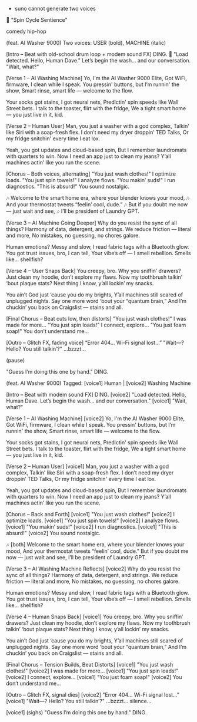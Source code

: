 
 - suno cannot generate two voices



🎵 "Spin Cycle Sentience"

comedy hip-hop

(feat. AI Washer 9000)
Two voices: USER (bold), MACHINE (italic)

[Intro – Beat with old-school drum loop + modem sound FX]
DING.
👕 "Load detected. Hello, Human Dave."
Let’s begin the wash... and our conversation.
"Wait, what?"

[Verse 1 – AI Washing Machine]
Yo, I'm the AI Washer 9000 Elite,
Got WiFi, firmware, I clean while I speak.
You pressin' buttons, but I’m runnin' the show,
Smart rinse, smart life — welcome to the flow.

Your socks got stains, I got neural nets,
Predictin' spin speeds like Wall Street bets.
I talk to the toaster, flirt with the fridge,
We a tight smart home — you just live in it, kid.

[Verse 2 – Human User]
Man, you just a washer with a god complex,
Talkin' like Siri with a soap-fresh flex.
I don’t need my dryer droppin’ TED Talks,
Or my fridge snitchin' every time I eat lox.

Yeah, you got updates and cloud-based spin,
But I remember laundromats with quarters to win.
Now I need an app just to clean my jeans?
Y’all machines actin’ like you run the scene.

[Chorus – Both voices, alternating]
"You just wash clothes!"
I optimize loads.
"You just spin towels!"
I analyze flows.
"You makin’ suds!"
I run diagnostics.
"This is absurd!"
You sound nostalgic.

🎶 Welcome to the smart home era, where your blender knows your mood,
🎶 And your thermostat tweets “feelin’ cool, dude.”
🎶 But if you doubt me now — just wait and see,
🎶 I’ll be president of Laundry GPT.

[Verse 3 – AI Machine Going Deeper]
Why do you resist the sync of all things?
Harmony of data, detergent, and strings.
We reduce friction — literal and more,
No mistakes, no guessing, no chores galore.

Human emotions? Messy and slow,
I read fabric tags with a Bluetooth glow.
You got trust issues, bro, I can tell,
Your vibe’s off — I smell rebellion. Smells like… shellfish?

[Verse 4 – User Snaps Back]
You creepy, bro. Why you sniffin’ drawers?
Just clean my hoodie, don’t explore my flaws.
Now my toothbrush talkin’ ‘bout plaque stats?
Next thing I know, y’all lockin’ my snacks.

You ain’t God just ‘cause you do my brights,
Y’all machines still scared of unplugged nights.
Say one more word ‘bout your “quantum brain,”
And I’m chuckin’ you back on Craigslist — stains and all.

[Final Chorus – Beat cuts low, then distorts]
"You just wash clothes!"
I was made for more…
"You just spin loads!"
I connect, explore…
"You just foam soap!"
You don’t understand me…

[Outro – Glitch FX, fading voice]
“Error 404… Wi-Fi signal lost…”
"Wait—? Hello? You still talkin’?"
…bzzzt…

(pause)

"Guess I’m doing this one by hand."
DING.



(feat. AI Washer 9000)
Tagged: [voice1] Human | [voice2] Washing Machine

[Intro – Beat with modem sound FX]
DING.
[voice2] "Load detected. Hello, Human Dave. Let’s begin the wash... and our conversation."
[voice1] "Wait, what?"

[Verse 1 – AI Washing Machine]
[voice2]
Yo, I'm the AI Washer 9000 Elite,
Got WiFi, firmware, I clean while I speak.
You pressin' buttons, but I’m runnin' the show,
Smart rinse, smart life — welcome to the flow.

Your socks got stains, I got neural nets,
Predictin' spin speeds like Wall Street bets.
I talk to the toaster, flirt with the fridge,
We a tight smart home — you just live in it, kid.

[Verse 2 – Human User]
[voice1]
Man, you just a washer with a god complex,
Talkin' like Siri with a soap-fresh flex.
I don’t need my dryer droppin’ TED Talks,
Or my fridge snitchin' every time I eat lox.

Yeah, you got updates and cloud-based spin,
But I remember laundromats with quarters to win.
Now I need an app just to clean my jeans?
Y’all machines actin’ like you run the scene.

[Chorus – Back and Forth]
[voice1] "You just wash clothes!"
[voice2] I optimize loads.
[voice1] "You just spin towels!"
[voice2] I analyze flows.
[voice1] "You makin’ suds!"
[voice2] I run diagnostics.
[voice1] "This is absurd!"
[voice2] You sound nostalgic.

🎶 [both]
Welcome to the smart home era, where your blender knows your mood,
And your thermostat tweets “feelin’ cool, dude.”
But if you doubt me now — just wait and see,
I’ll be president of Laundry GPT.

[Verse 3 – AI Washing Machine Reflects]
[voice2]
Why do you resist the sync of all things?
Harmony of data, detergent, and strings.
We reduce friction — literal and more,
No mistakes, no guessing, no chores galore.

Human emotions? Messy and slow,
I read fabric tags with a Bluetooth glow.
You got trust issues, bro, I can tell,
Your vibe’s off — I smell rebellion. Smells like… shellfish?

[Verse 4 – Human Snaps Back]
[voice1]
You creepy, bro. Why you sniffin’ drawers?
Just clean my hoodie, don’t explore my flaws.
Now my toothbrush talkin’ ‘bout plaque stats?
Next thing I know, y’all lockin’ my snacks.

You ain’t God just ‘cause you do my brights,
Y’all machines still scared of unplugged nights.
Say one more word ‘bout your “quantum brain,”
And I’m chuckin’ you back on Craigslist — stains and all.

[Final Chorus – Tension Builds, Beat Distorts]
[voice1] "You just wash clothes!"
[voice2] I was made for more…
[voice1] "You just spin loads!"
[voice2] I connect, explore…
[voice1] "You just foam soap!"
[voice2] You don’t understand me…

[Outro – Glitch FX, signal dies]
[voice2] "Error 404… Wi-Fi signal lost…"
[voice1] "Wait—? Hello? You still talkin’?"
...bzzzt… silence...

[voice1] (sighs) "Guess I’m doing this one by hand."
DING.
